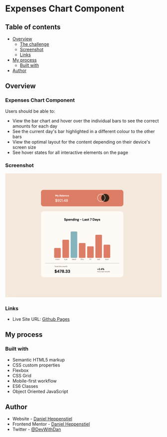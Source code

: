 #  Expenses Chart Component

## Table of contents

- [Overview](#overview)
  - [The challenge](#the-challenge)
  - [Screenshot](#screenshot)
  - [Links](#links)
- [My process](#my-process)
  - [Built with](#built-with)
- [Author](#author)

## Overview

### Expenses Chart Component

Users should be able to:

- View the bar chart and hover over the individual bars to see the correct amounts for each day
- See the current day's bar highlighted in a different colour to the other bars
- View the optimal layout for the content depending on their device's screen size
- See hover states for all interactive elements on the page

### Screenshot

![alt text](./images/Final%20Project.png)

### Links

- Live Site URL: [Github Pages]()

## My process

### Built with

- Semantic HTML5 markup
- CSS custom properties
- Flexbox
- CSS Grid
- Mobile-first workflow
- ES6 Classes
- Object Oriented JavaScript

## Author

- Website - [Daniel Heppenstiel](https://github.com/Danielheppenstiel)
- Frontend Mentor - [Daniel Heppenstiel](@Danielheppenstiel)
- Twitter - [@DevWithDan](https://twitter.com/DevWithDan)
